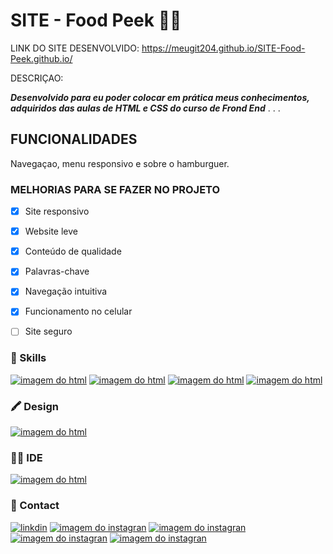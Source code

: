 # SITE - Food Peek 👨‍💻
LINK DO SITE DESENVOLVIDO: https://meugit204.github.io/SITE-Food-Peek.github.io/

DESCRIÇAO:

 ***Desenvolvido para eu poder colocar em prática meus conhecimentos, adquiridos das aulas de HTML e CSS do curso de Frond End***
 .
 .
 .
 ## FUNCIONALIDADES
 
 Navegaçao, menu responsivo e sobre o hamburguer.
 
 ### MELHORIAS PARA SE FAZER NO PROJETO
 - [x] Site responsivo
 - [x] Website leve
 - [x] Conteúdo de qualidade
 - [x] Palavras-chave
 - [x] Navegação intuitiva
 - [x] Funcionamento no celular
 - [ ] Site seguro


### 🚀 Skills

[![imagem do html](https://img.shields.io/badge/HTML-239120?style=for-the-badge&logo=html5&logoColor=white)](#)
[![imagem do html](https://img.shields.io/badge/CSS-239120?&style=for-the-badge&logo=css3&logoColor=white)](#)
[![imagem do html](https://img.shields.io/badge/GIT-E44C30?style=for-the-badge&logo=git&logoColor=white)](#)
[![imagem do html](https://img.shields.io/badge/JavaScript-F7DF1E?style=for-the-badge&logo=javascript&logoColor=black)](#)

### 🖍 Design

[![imagem do html](https://img.shields.io/badge/Figma-F24E1E?style=for-the-badge&logo=figma&logoColor=white)](#)


### 👩‍💻 IDE

[![imagem do html](https://img.shields.io/badge/Visual_Studio_Code-0078D4?style=for-the-badge&logo=visual%20studio%20code&logoColor=white)](#)

### 📱 Contact

  [![linkdin](https://img.shields.io/badge/LinkedIn-0077B5?style=for-the-badge&logo=linkedin&logoColor=white)](https://www.linkedin.com/in/ricardo-vieira-penha/)
[![imagem do instagran](https://img.shields.io/badge/Instagram-E4405F?style=for-the-badge&logo=instagram&logoColor=white)](https://www.instagram.com/kadu_vieira_rv/)
[![imagem do instagran](https://img.shields.io/badge/Gmail-D14836?style=for-the-badge&logo=gmail&logoColor=white)](<mailto:ricardo.dev.of@gmail.com>)
[![imagem do instagran](https://img.shields.io/badge/WhatsApp-25D366?style=for-the-badge&logo=whatsapp&logoColor=white)](https://wa.me/5598984178259)
[![imagem do instagran](https://img.shields.io/badge/website-000000?style=for-the-badge&logo=About.me&logoColor=white)](#)
